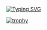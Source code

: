 [![Typing SVG](https://readme-typing-svg.herokuapp.com?color=%2336BCF7&lines=Студент+science+student)](https://git.io/typing-svg)



[![trophy](https://github-profile-trophy.vercel.app/?username=issey44)](https://github.com/ryo-ma/github-profile-trophy)

